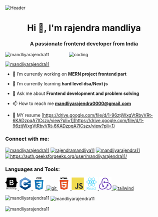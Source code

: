 ![Header](https://user-images.githubusercontent.com/119125519/222679861-32d5d06e-2584-45ff-adea-67be9ad37a8b.png)
<h1 align="center">Hi 👋, I'm rajendra mandliya</h1>
<h3 align="center">A passionate frontend developer from India</h3>
<img align="right" alt="coding" width="300" src="https://media0.giphy.com/media/v1.Y2lkPTc5MGI3NjExOWM4YjhiMDgyMzYwZDdjMDU1OWEzYmYxYzBjMjI3NjVhN2ExZDRiZCZjdD1n/xUA7bdpLxQhsSQdyog/giphy.gif"/>
<p align="left"> <img src="https://komarev.com/ghpvc/?username=mandliyarajendra11&label=Profile%20views&color=0e75b6&style=flat" alt="mandliyarajendra11" /> </p>

<p align="left"> <a href="https://github.com/ryo-ma/github-profile-trophy"><img src="https://github-profile-trophy.vercel.app/?username=mandliyarajendra11" alt="mandliyarajendra11" /></a> </p>

- 🔭 I’m currently working on **MERN project frontend part**

- 🌱 I’m currently learning **hard level dsa/Next js**

- 💬 Ask me about **Frontend development and problem solving**

- 📫 How to reach me **mandliyarajendra0000@gmail.com**

- 📄 MY resume [https://drive.google.com/file/d/1-96ztjWxgVtRbvVRt-6KADzpqA7ICszx/view?pli=1](https://drive.google.com/file/d/1-96ztjWxgVtRbvVRt-6KADzpqA7ICszx/view?pli=1)

<h3 align="left">Connect with me:</h3>
<p align="left">
<a href="https://linkedin.com/in/mandliyarajendra11" target="blank"><img align="center" src="https://raw.githubusercontent.com/rahuldkjain/github-profile-readme-generator/master/src/images/icons/Social/linked-in-alt.svg" alt="mandliyarajendra11" height="30" width="40" /></a>
<a href="https://instagram.com/rajendramandliya11" target="blank"><img align="center" src="https://raw.githubusercontent.com/rahuldkjain/github-profile-readme-generator/master/src/images/icons/Social/instagram.svg" alt="rajendramandliya11" height="30" width="40" /></a>
<a href="https://www.leetcode.com/mandliyarajendra11" target="blank"><img align="center" src="https://raw.githubusercontent.com/rahuldkjain/github-profile-readme-generator/master/src/images/icons/Social/leet-code.svg" alt="mandliyarajendra11" height="30" width="40" /></a>
<a href="https://auth.geeksforgeeks.org/user/https://auth.geeksforgeeks.org/user/mandliyarajendra11/" target="blank"><img align="center" src="https://raw.githubusercontent.com/rahuldkjain/github-profile-readme-generator/master/src/images/icons/Social/geeks-for-geeks.svg" alt="https://auth.geeksforgeeks.org/user/mandliyarajendra11/" height="30" width="40" /></a>
</p>

<h3 align="left">Languages and Tools:</h3>
<p align="left"> <a href="https://getbootstrap.com" target="_blank" rel="noreferrer"> <img src="https://raw.githubusercontent.com/devicons/devicon/master/icons/bootstrap/bootstrap-plain-wordmark.svg" alt="bootstrap" width="40" height="40"/> </a> <a href="https://www.w3schools.com/cpp/" target="_blank" rel="noreferrer"> <img src="https://raw.githubusercontent.com/devicons/devicon/master/icons/cplusplus/cplusplus-original.svg" alt="cplusplus" width="40" height="40"/> </a> <a href="https://www.w3schools.com/css/" target="_blank" rel="noreferrer"> <img src="https://raw.githubusercontent.com/devicons/devicon/master/icons/css3/css3-original-wordmark.svg" alt="css3" width="40" height="40"/> </a> <a href="https://git-scm.com/" target="_blank" rel="noreferrer"> <img src="https://www.vectorlogo.zone/logos/git-scm/git-scm-icon.svg" alt="git" width="40" height="40"/> </a> <a href="https://www.w3.org/html/" target="_blank" rel="noreferrer"> <img src="https://raw.githubusercontent.com/devicons/devicon/master/icons/html5/html5-original-wordmark.svg" alt="html5" width="40" height="40"/> </a> <a href="https://developer.mozilla.org/en-US/docs/Web/JavaScript" target="_blank" rel="noreferrer"> <img src="https://raw.githubusercontent.com/devicons/devicon/master/icons/javascript/javascript-original.svg" alt="javascript" width="40" height="40"/> </a> <a href="https://reactjs.org/" target="_blank" rel="noreferrer"> <img src="https://raw.githubusercontent.com/devicons/devicon/master/icons/react/react-original-wordmark.svg" alt="react" width="40" height="40"/> </a> <a href="https://redux.js.org" target="_blank" rel="noreferrer"> <img src="https://raw.githubusercontent.com/devicons/devicon/master/icons/redux/redux-original.svg" alt="redux" width="40" height="40"/> </a> <a href="https://tailwindcss.com/" target="_blank" rel="noreferrer"> <img src="https://www.vectorlogo.zone/logos/tailwindcss/tailwindcss-icon.svg" alt="tailwind" width="40" height="40"/> </a> </p>

<p><img align="left" src="https://github-readme-stats.vercel.app/api/top-langs?username=mandliyarajendra11&show_icons=true&locale=en&layout=compact" alt="mandliyarajendra11" /></p>

<p>&nbsp;<img align="center" src="https://github-readme-stats.vercel.app/api?username=mandliyarajendra11&show_icons=true&locale=en" alt="mandliyarajendra11" /></p>

<p><img align="center" src="https://github-readme-streak-stats.herokuapp.com/?user=mandliyarajendra11&" alt="mandliyarajendra11" /></p>
